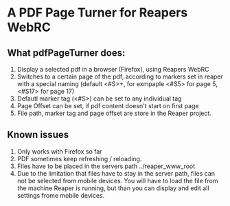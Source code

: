 <h1>A PDF Page Turner for Reapers WebRC </h1>

<h2>What pdfPageTurner does:</h2>

1. Display a selected pdf in a browser (Firefox), using Reapers WebRC
2. Switches to a certain page of the pdf, according to markers set in reaper with a special naming (default <#S>+<number>, for exmpaple <#S5> for page 5, <#S17> for page 17) 
3. Defautl marker tag (<#S>) can be set to any individual tag
4. Page Offset can be set, if pdf content doesn't start on first page
5. File path, marker tag and page offset are store in the Reaper project.

<h2> Known issues</h2>

1. Only works with Firefox so far
2. PDF sometimes keep refreshing / reloading.
3. Files have to be placed in the servers path ../reaper_www_root
4. Due to the limitation that files have to stay in the server path, files can not be selected from mobile devices.
  You will have to load the file from the machine Reaper is running, but than you can display and edit all settings frome mobile devices.
